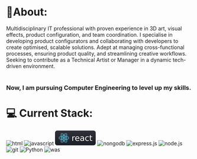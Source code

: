 #  🗿About:
Multidisciplinary IT professional with proven experience in 3D art, visual effects, product 
configuration, and team coordination. I specialise in developing product configurators and
collaborating with developers to create optimised, scalable solutions. Adept at managing 
cross-functional processes, ensuring product quality, and streamlining creative workflows. 
Seeking to contribute as a Technical Artist or Manager in a dynamic tech-driven environment.
<br /><br />
### Now, I am pursuing Computer Engineering to level up my skills.

# 💻 Current Stack:
![html](https://shields.io/badge/HTML-f06529?logo=html5&logoColor=white&labelColor=f06529)
![javascript](https://shields.io/badge/JavaScript-F7DF1E?logo=JavaScript&logoColor=000&style=plastic)
![react](https://raw.githubusercontent.com/sohadutt/sohadutt/0749f5d3c07cdb2f531e2e510bf4491e5ee28c16/react.svg)
![nongodb](https://img.shields.io/badge/-MongoDB-4DB33D?style=flat&logo=mongodb&logoColor=FFFFFF)
![express.js](https://img.shields.io/badge/Express.js-000000?logo=express&logoColor=fff&style=flat)
![node.js](https://img.shields.io/badge/Node.js-339933?logo=node.js&logoColor=white)
![git](https://shields.io/badge/GIT-181717?logo=github&logoColor=white&labelColor=f14e32)
![Python](https://img.shields.io/badge/python-3670A0?style=for-the-badge&style=plastic&logo=python&logoColor=ffdd54)
![was](https://img.shields.io/badge/AWS-232F3E?style=flat&logo=amazonwebservices&logoColor=white)

#
